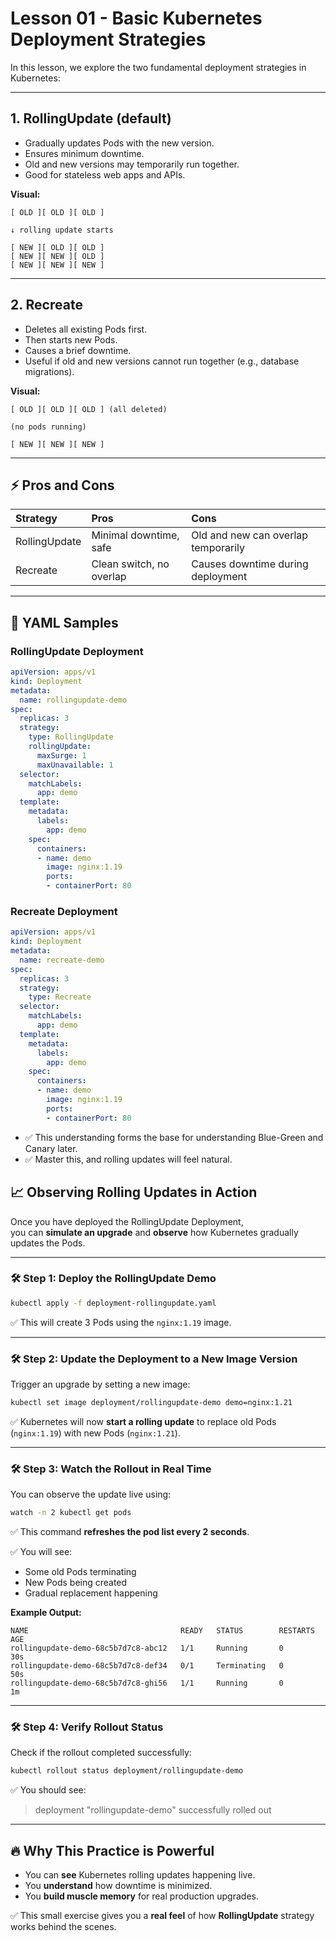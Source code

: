 # Lesson 01 - Basic Kubernetes Deployment Strategies

In this lesson, we explore the two fundamental deployment strategies in Kubernetes:

---

## 1. RollingUpdate (default)

- Gradually updates Pods with the new version.
- Ensures minimum downtime.
- Old and new versions may temporarily run together.
- Good for stateless web apps and APIs.

**Visual:**

```
[ OLD ][ OLD ][ OLD ]

↓ rolling update starts

[ NEW ][ OLD ][ OLD ]
[ NEW ][ NEW ][ OLD ]
[ NEW ][ NEW ][ NEW ]
```
---

## 2. Recreate

- Deletes all existing Pods first.
- Then starts new Pods.
- Causes a brief downtime.
- Useful if old and new versions cannot run together (e.g., database migrations).

**Visual:**
```
[ OLD ][ OLD ][ OLD ] (all deleted)

(no pods running)

[ NEW ][ NEW ][ NEW ]
```

---

## ⚡ Pros and Cons

| Strategy | Pros | Cons |
|:---|:---|:---|
| RollingUpdate | Minimal downtime, safe | Old and new can overlap temporarily |
| Recreate | Clean switch, no overlap | Causes downtime during deployment |

---

## 📜 YAML Samples

### RollingUpdate Deployment

```yaml
apiVersion: apps/v1
kind: Deployment
metadata:
  name: rollingupdate-demo
spec:
  replicas: 3
  strategy:
    type: RollingUpdate
    rollingUpdate:
      maxSurge: 1
      maxUnavailable: 1
  selector:
    matchLabels:
      app: demo
  template:
    metadata:
      labels:
        app: demo
    spec:
      containers:
      - name: demo
        image: nginx:1.19
        ports:
        - containerPort: 80
```
### Recreate Deployment
```yaml
apiVersion: apps/v1
kind: Deployment
metadata:
  name: recreate-demo
spec:
  replicas: 3
  strategy:
    type: Recreate
  selector:
    matchLabels:
      app: demo
  template:
    metadata:
      labels:
        app: demo
    spec:
      containers:
      - name: demo
        image: nginx:1.19
        ports:
        - containerPort: 80
```
* ✅ This understanding forms the base for understanding Blue-Green and Canary later. 
* ✅ Master this, and rolling updates will feel natural.

## 📈 Observing Rolling Updates in Action

Once you have deployed the RollingUpdate Deployment,  
you can **simulate an upgrade** and **observe** how Kubernetes gradually updates the Pods.

---

### 🛠 Step 1: Deploy the RollingUpdate Demo

```bash
kubectl apply -f deployment-rollingupdate.yaml
```

✅ This will create 3 Pods using the `nginx:1.19` image.

---

### 🛠 Step 2: Update the Deployment to a New Image Version

Trigger an upgrade by setting a new image:

```bash
kubectl set image deployment/rollingupdate-demo demo=nginx:1.21
```

✅ Kubernetes will now **start a rolling update** to replace old Pods (`nginx:1.19`) with new Pods (`nginx:1.21`).

---

### 🛠 Step 3: Watch the Rollout in Real Time

You can observe the update live using:

```bash
watch -n 2 kubectl get pods
```

✅ This command **refreshes the pod list every 2 seconds**.

✅ You will see:
- Some old Pods terminating
- New Pods being created
- Gradual replacement happening

**Example Output:**

```
NAME                                  READY   STATUS        RESTARTS   AGE
rollingupdate-demo-68c5b7d7c8-abc12   1/1     Running       0          30s
rollingupdate-demo-68c5b7d7c8-def34   0/1     Terminating   0          50s
rollingupdate-demo-68c5b7d7c8-ghi56   1/1     Running       0          1m
```

---

### 🛠 Step 4: Verify Rollout Status

Check if the rollout completed successfully:

```bash
kubectl rollout status deployment/rollingupdate-demo
```

✅ You should see:

> deployment "rollingupdate-demo" successfully rolled out

---

## 🔥 Why This Practice is Powerful

- You can **see** Kubernetes rolling updates happening live.
- You **understand** how downtime is minimized.
- You **build muscle memory** for real production upgrades.

✅ This small exercise gives you a **real feel** of how **RollingUpdate** strategy works behind the scenes.
